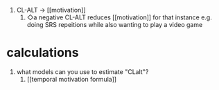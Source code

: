 1. CL-ALT → [[motivation]]
	1. ◇a negative CL-ALT reduces [[motivation]] for that instance e.g. doing SRS repeitions while also wanting to play a video game

# calculations
1. what models can you use to estimate "CLalt"?
	1. [[temporal motivation formula]]